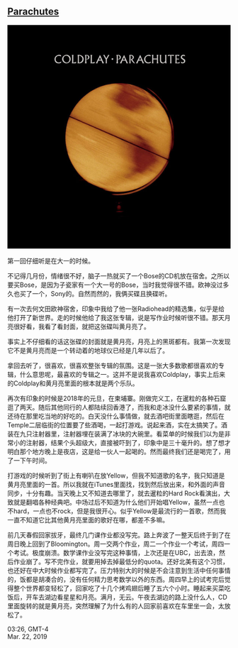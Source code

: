 ## [Parachutes](https://en.wikipedia.org/wiki/Parachutes_(album))

<img src="Parachutes.jpg" alt="Cover" width="600">


第一回仔细听是在大一的时候。

不记得几月份，情绪很不好，脑子一热就买了一个Bose的CD机放在宿舍。之所以要买Bose，是因为子瓷家有一个大一号的Bose，当时我觉得很不错。欧神没过多久也买了一个，Sony的。自然而然的，我俩买碟且换碟听。

有一次去何文田欧神宿舍，印象中我给了他一张Radiohead的精选集，似乎是给他打开了新世界。走的时候他给了我这张专辑，说是写作业时候听很不错。那天月亮很好看，我看了看封面，就把这张碟叫黄月亮了。

事实上不仔细看的话这张碟的封面就是黄月亮，月亮上的黑斑都有。我第一次发现它不是黄月亮而是一个转动着的地球仪已经是几年以后了。

拿回去听了，很喜欢，很喜欢整张专辑的氛围。这是一张大多数歌都很喜欢的专辑，什么意思呢，最喜欢的专辑之一。这并不是说我喜欢Coldplay，事实上后来的Coldplay和黄月亮里面的根本就是两个乐队。

再次有印象的时候是2018年的元旦，在柬埔寨。刚做完义工，在暹粒的各种石窟逛了两天。随后其他同行的人都陆续回香港了，而我和走冰没什么要紧的事情，就还待在那里吃当地的好吃的。白天没什么事情做，就去酒吧街里面瞎逛，然后在Temple二层临街的位置要了些酒喝，一起打游戏。说起来酒，实在太搞笑了。酒装在九只注射器里，注射器埋在装满了冰块的大碗里。看菜单的时候我们以为是非常小的注射器，结果个头超级大，直接被吓到了，印象中是三十毫升的。想了想才明白那个地方晚上是夜店，这是给一伙人一起喝的。然而最终我们还是喝完了，用了一下午时间。

打游戏的时候听到了街上有喇叭在放Yellow，但我不知道歌的名字，我只知道是黄月亮里面的一首。所以我就在iTunes里面找，找到然后放出来，和外面的声音同步，十分有趣。当天晚上又不知道去哪里了，就去暹粒的Hard Rock看演出，大致就是翻唱各种经典吧。中场过后不知道为什么他们开始唱Yellow，虽然一点也不hard，一点也不rock，但是我很开心。似乎Yellow是最流行的一首歌，然而我一直不知道它比其他黄月亮里面的歌好在哪，都差不多嘛。

前几天春假回家拔牙，最终几门课作业都没写完。路上奔波了一整天后终于到了在周日晚上回到了Bloomington。周一交两个作业，周二一个作业一个考试，周四一个考试。极度崩溃。数学课作业没写完这种事情，上次还是在UBC，出去浪，然后作业崩了。写不完作业，就要用掉去掉最低分的quota。还好北美有这个习惯，也还好在中大时候作业都写完了。压力特别大的时候是不会注意到生活中任何事情的，饭都是胡凑合的，没有任何精力思考数学以外的东西。周四早上的试考完后觉得整个世界都变轻松了，回家吃了十几个烤鸡翅后睡了五六个小时。睡起来买菜吃饭后，开车去湖边看星星和月亮。满月，无云。午夜去湖边的路上没什么人，CD里面旋转的就是黄月亮，突然理解了为什么有的人回家前喜欢在车里坐一会，太放松了。

03:26, GMT-4  
Mar. 22, 2019



